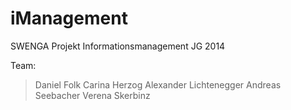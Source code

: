 # iManagement

SWENGA Projekt Informationsmanagement JG 2014

Team:

> Daniel Folk
> Carina Herzog
> Alexander Lichtenegger
> Andreas Seebacher
> Verena Skerbinz

